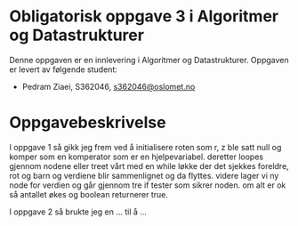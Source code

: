 # Obligatorisk oppgave 3 i Algoritmer og Datastrukturer

Denne oppgaven er en innlevering i Algoritmer og Datastrukturer. 
Oppgaven er levert av følgende student:
* Pedram Ziaei, S362046, s362046@oslomet.no


# Oppgavebeskrivelse

I oppgave 1 så gikk jeg frem ved å initialisere roten som r, z ble satt null og komper som en komperator som er
en hjelpevariabel. deretter loopes gjennom nodene eller treet vårt med en while løkke der det sjekkes foreldre, rot og
barn og verdiene blir sammenlignet og da flyttes. videre lager vi ny node for verdien og går gjennom tre if tester som
sikrer noden. om alt er ok så antallet økes og boolean returnerer true.

I oppgave 2 så brukte jeg en ... til å ...
